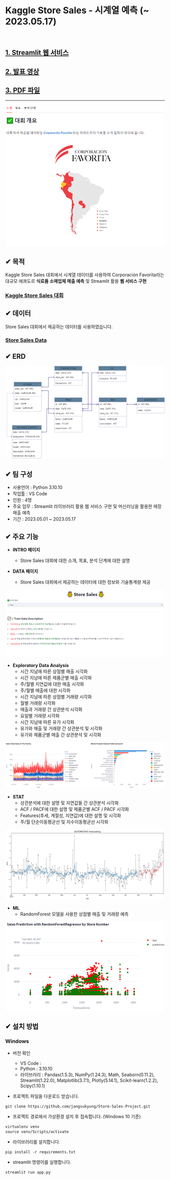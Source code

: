# Kaggle Store Sales - 시계열 예측 (~ 2023.05.17)
<br/>

## [1. Streamlit 웹 서비스](https://jangsukyung-store-sales-project-main-app-ghkqjj.streamlit.app/ "Streamlit Link")<br/>

## [2. 발표 영상](https://jangsukyung-store-sales-project-main-app-o9qgi7.streamlit.app/ "Presentation Link")<br/>

## [3. PDF 파일](https://github.com/SukyungJang/Store_Sales_Project/blob/main/pdf/Attention_final.pdf "PDF Link")<br/>

---
![image](https://github.com/SukyungJang/Store_Sales_Project/blob/main/img/main-store.png)

## ✔ 목적
Kaggle Store Sales 대회에서 시계열 데이터를 사용하여 Corporación Favorita라는 대규모 에콰도르 **식료품 소매업체 매출 예측** 및 Streamlit 활용 **웹 서비스 구현**<br/>

### [Kaggle Store Sales 대회](https://www.kaggle.com/competitions/store-sales-time-series-forecasting, "Kaggle Link") <br/>

## ✔ 데이터
Store Sales 대회에서 제공하는 데이터를 사용하였습니다.<br/>

### [Store Sales Data](https://www.kaggle.com/competitions/store-sales-time-series-forecasting/data, "Data Link") <br/>

## ✔ ERD
![image](https://github.com/SukyungJang/Store_Sales_Project/blob/main/img/STORESALES_EDR.png)
<br/>

## ✔ 팀 구성
- 사용언어 : Python 3.10.10
- 작업툴 : VS Code
- 인원 : 4명
- 주요 업무 : Streamlit 라이브러리 활용 웹 서비스 구현 및 머신러닝을 활용한 매장 매출 예측
- 기간 : 2023.05.01 ~ 2023.05.17

## ✔ 주요 기능
- **INTRO 페이지**
  - Store Sales 대회에 대한 소개, 목표, 분석 단계에 대한 설명

- **DATA 페이지**
  - Store Sales 대회에서 제공하는 데이터에 대한 정보와 기술통계량 제공

![image1](https://github.com/SukyungJang/Store_Sales_Project/blob/main/img/github-data.png)
- **Exploratory Data Analysis**
  - 시간 지남에 따른 상점별 매출 시각화
  - 시간 지남에 따른 제품군별 매출 시각화
  - 주/월별 지연값에 대한 매출 시각화
  - 주/월별 매출에 대한 시각화
  - 시간 지남에 따른 상점별 거래량 시각화
  - 월별 거래량 시각화
  - 매출과 거래량 간 상관분석 시각화
  - 요일별 거래량 시각화
  - 시간 지남에 따른 유가 시각화
  - 유가와 매출 및 거래량 간 상관분석 및 시각화
  - 유가와 제품군별 매출 간 상관분석 및 시각화

![image2](https://github.com/SukyungJang/Store_Sales_Project/blob/main/img/github-eda.png)
- **STAT**
  - 상관분석에 대한 설명 및 지연값들 간 상관분석 시각화
  - ACF / PACF에 대한 설명 및 제품군별 ACF / PACF 시각화
  - Features(추세, 계절성, 지연값)에 대한 설명 및 시각화
  - 주/월 단순이동평균선 및 지수이동평균선 시각화

![image3](https://github.com/SukyungJang/Store_Sales_Project/blob/main/img/stat.png)
- **ML**
  - RandomForest 모델을 사용한 상점별 매출 및 거래량 예측

![image4](https://github.com/SukyungJang/Store_Sales_Project/blob/main/img/ML.png)
## ✔ 설치 방법

### Windows
- 버전 확인
  - VS Code : 
  - Python : 3.10.10
  - 라이브러리 : Pandas(1.5.3), NumPy(1.24.3), Math, Seaborn(0.11.2), Streamlit(1.22.0), Matplotlib(3.7.1), Plotly(5.14.1), Scikit-learn(1.2.2), Scipy(1.10.1)

- 프로젝트 파일을 다운로드 받습니다.
```
git clone https://github.com/jangsukyung/Store-Sales-Project.git
```
- 프로젝트 경로에서 가상환경 설치 후 접속합니다. (Windows 10 기준)
```
virtualenv venv
source venv/Scripts/activate
```
- 라이브러리를 설치합니다.
```
pip install -r requirements.txt
```
- streamlit 명령어를 실행합니다.
```
streamlit run app.py
```
